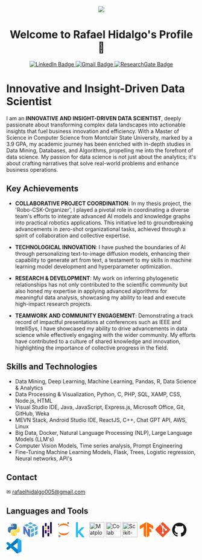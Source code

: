 <div id="header" align="center">
  <img src="https://preview.redd.it/prph3whi9f061.jpg?auto=webp&s=e0eef8a3588e70fd963a54aae0f8b049adc168a5" width="500"/>
  <h1>Welcome to Rafael Hidalgo's Profile 👋</h1>
</div>

<div id="contact" align="center">
  <a href="https://www.linkedin.com/in/rafael-omar-hidalgo/">
    <img src="https://img.shields.io/badge/LinkedIn-blue?style=for-the-badge&logo=linkedin&logoColor=white" alt="LinkedIn Badge"/>
  </a>
  <a href="mailto:rafaelhidalgo005@gmail.com">
    <img src="https://img.shields.io/badge/Gmail-red?style=for-the-badge&logo=gmail&logoColor=white" alt="Gmail Badge"/>
  </a>
  <a href="https://www.researchgate.net/profile/Rafael-Hidalgo-5">
    <img src="https://img.shields.io/badge/ResearchGate-00CCBB?style=for-the-badge&logo=ResearchGate&logoColor=white" alt="ResearchGate Badge"/>
  </a>
</div>

# Innovative and Insight-Driven Data Scientist

I am an **INNOVATIVE AND INSIGHT-DRIVEN DATA SCIENTIST**, deeply passionate about transforming complex data landscapes into actionable insights that fuel business innovation and efficiency. With a Master of Science in Computer Science from Montclair State University, marked by a 3.9 GPA, my academic journey has been enriched with in-depth studies in Data Mining, Databases, and Algorithms, propelling me into the forefront of data science. My passion for data science is not just about the analytics; it's about crafting narratives that solve real-world problems and enhance business operations.

## Key Achievements

- **COLLABORATIVE PROJECT COORDINATION**: In my thesis project, the 'Robo-CSK-Organizer', I played a pivotal role in coordinating a diverse team's efforts to integrate advanced AI models and knowledge graphs into practical robotics applications. This initiative led to groundbreaking advancements in zero-shot organizational tasks, achieved through a spirit of collaboration and collective expertise.

- **TECHNOLOGICAL INNOVATION**: I have pushed the boundaries of AI through personalizing text-to-image diffusion models, enhancing their capability to generate art from text, a testament to my skills in machine learning model development and hyperparameter optimization.

- **RESEARCH & DEVELOPMENT**: My work on inferring phylogenetic relationships has not only contributed to the scientific community but also honed my expertise in applying advanced algorithms for meaningful data analysis, showcasing my ability to lead and execute high-impact research projects.

- **TEAMWORK AND COMMUNITY ENGAGEMENT**: Demonstrating a track record of impactful presentations at conferences such as IEEE and IntelliSys, I have showcased my ability to drive advancements in data science while effectively engaging with the wider community. My efforts have contributed to a culture of shared knowledge and innovation, highlighting the importance of collective progress in the field.

## Skills and Technologies

- Data Mining, Deep Learning, Machine Learning, Pandas, R, Data Science & Analytics
- Data Processing & Visualization, Python, C, PHP, SQL, XAMP, CSS, Node.js, HTML
- Visual Studio IDE, Java, JavaScript, Express.js, Microsoft Office, Git, GitHub, Weka
- MEVN Stack, Android Studio IDE, ReactJS, C++, Chat GPT API, AWS, Linux
- Big Data, Docker, Natural Language Processing (NLP), Large Language Models (LLM's)
- Computer Vision Models, Time series analysis, Prompt Engineering
- Fine-Tuning Machine Learning Models, Flask, Trees, Logistic regression, Neural networks, API's

## Contact

✉ rafaelhidalgo005@gmail.com


## Languages and Tools
<div id="badges">
<img src="https://github.com/devicons/devicon/blob/master/icons/python/python-original.svg" title='Python' width="40" height="40"> 
<img src="https://github.com/devicons/devicon/blob/master/icons/numpy/numpy-original.svg" title='NumPy' width="40" height="40"> 
<img src="https://github.com/devicons/devicon/blob/master/icons/pandas/pandas-original.svg" title='Pandas' width="40" height="40"> 
<img src="https://github.com/devicons/devicon/blob/master/icons/jupyter/jupyter-original.svg" title='Jupyter' width="40" height="40"> 
<img src="https://github.com/devicons/devicon/blob/master/icons/kaggle/kaggle-original.svg" title="Kaggle" width="40" height="40"> 
<img src="https://upload.wikimedia.org/wikipedia/commons/8/84/Matplotlib_icon.svg" title="Matplotlib" width="40" height="40"> 
<img src="https://upload.wikimedia.org/wikipedia/commons/d/d0/Google_Colaboratory_SVG_Logo.svg" title="Colab" width="40" height="40"> 
<img src="https://upload.wikimedia.org/wikipedia/commons/0/05/Scikit_learn_logo_small.svg" title="Scikit-Learn" width="40" height="40"> 
<img src="https://github.com/devicons/devicon/blob/master/icons/tensorflow/tensorflow-original.svg" title="TensorFlow" width="40" height="40"> 
<img src="https://github.com/devicons/devicon/blob/master/icons/git/git-original.svg" title="Git" width="40" height="40"> 
<img src="https://github.com/devicons/devicon/blob/master/icons/github/github-original.svg" title="GitHub" width="40" height="40"> 
<img src="https://github.com/devicons/devicon/blob/master/icons/vscode/vscode-original.svg" title="VS Code" width="40" height="40"> 

</div>
